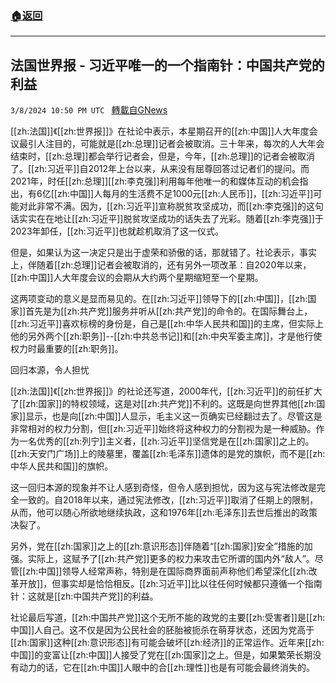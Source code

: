 ###  [:house:返回](README.md)
---


## 法国世界报 - 习近平唯一的一个指南针：中国共产党的利益
`3/8/2024 10:50 PM UTC ` [轉載自GNews](https://gnews.org/articles/2378437)

[[zh:法国]]《[[zh:世界报]]》在社论中表示，本星期召开的[[zh:中国]]人大年度会议最引人注目的，可能就是[[zh:总理]]记者会被取消。三十年来，每次的人大年会结束时，[[zh:总理]]都会举行记者会，但是，今年，[[zh:总理]]的记者会被取消了。[[zh:习近平]]自2012年上台以来，从来没有屈尊回答过记者们的提问。而2021年，时任[[zh:总理]][[zh:李克强]]利用每年他唯一的和媒体互动的机会指出，有6亿[[zh:中国]]人每月的生活费不足1000元[[zh:人民币]]，[[zh:习近平]]可能对此非常不满。因为，[[zh:习近平]]宣称脱贫攻坚成功，而[[zh:李克强]]的这句话实实在在地让[[zh:习近平]]脱贫攻坚成功的话失去了光彩。随着[[zh:李克强]]于2023年卸任，[[zh:习近平]]也就趁机取消了这一仪式。

但是，如果认为这一决定只是出于虚荣和骄傲的话，那就错了。社论表示，事实上，伴随着[[zh:总理]]记者会被取消的，还有另外一项改革：自2020年以来，[[zh:中国]]人大年度会议的会期从大约两个星期缩短至一个星期。

这两项变动的意义是显而易见的。在[[zh:习近平]]领导下的[[zh:中国]]，[[zh:国家]]首先是为[[zh:共产党]]服务并听从[[zh:共产党]]的命令的。在国际舞台上，[[zh:习近平]]喜欢标榜的身份是，自己是[[zh:中华人民共和国]]的主席，但实际上他的另外两个[[zh:职务]]--[[zh:中共总书记]]和[[zh:中央军委主席]]，才是他行使权力时最重要的[[zh:职务]]。

回归本源，令人担忧

[[zh:法国]]《[[zh:世界报]]》的社论还写道，2000年代，[[zh:习近平]]的前任扩大了[[zh:国家]]的特权领域，这是对[[zh:共产党]]不利的。这既是向世界其他[[zh:国家]]显示，也是向[[zh:中国]]人显示，毛主义这一页确实已经翻过去了。尽管这是非常相对的权力分割，但[[zh:习近平]]始终将这种权力的分割视为是一种威胁。作为一名优秀的[[zh:列宁]]主义者，[[zh:习近平]]坚信党是在[[zh:国家]]之上的。[[zh:天安门广场]]上的陵墓里，覆盖[[zh:毛泽东]]遗体的是党的旗帜，而不是[[zh:中华人民共和国]]的旗帜。

这一回归本源的现象并不让人感到奇怪，但令人感到担忧，因为这与宪法修改是完全一致的。自2018年以来，通过宪法修改，[[zh:习近平]]取消了任期上的限制，从而，他可以随心所欲地继续执政，这和1976年[[zh:毛泽东]]去世后推出的政策决裂了。

另外，党在[[zh:国家]]之上的[[zh:意识形态]]伴随着“[[zh:国家]]安全”措施的加强。实际上，这赋予了[[zh:共产党]]更多的权力来攻击它所谓的国内外“敌人”。尽管[[zh:中国]]领导人经常声称，特别是在国际商界面前声称他们希望深化[[zh:改革开放]]，但事实却是恰恰相反。[[zh:习近平]]比以往任何时候都只遵循一个指南针：这就是[[zh:中国共产党]]的利益。

社论最后写道，[[zh:中国共产党]]这个无所不能的政党的主要[[zh:受害者]]是[[zh:中国]]人自己。这不仅是因为公民社会的胚胎被扼杀在萌芽状态，还因为党高于[[zh:国家]]这种[[zh:意识形态]]有可能会破坏[[zh:经济]]的正常运作。近年来[[zh:中国]]的变富让[[zh:中国]]人接受了党在[[zh:国家]]之上。但是，如果繁荣长期没有动力的话，它在[[zh:中国]]人眼中的合[[zh:理性]]也是有可能会最终消失的。
